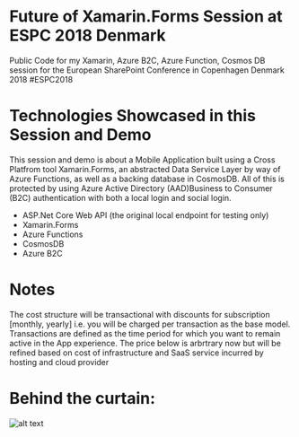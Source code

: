 # Future of Xamarin.Forms Session at ESPC 2018 Denmark
Public Code for my Xamarin, Azure B2C, Azure Function, Cosmos DB session for the European SharePoint Conference in Copenhagen Denmark 2018 #ESPC2018

# Technologies Showcased in this Session and Demo
This session and demo is about a Mobile Application built using a Cross Platfrom tool Xamarin.Forms, an abstracted Data Service Layer by way of Azure Functions, as well as a backing database in CosmosDB. All of this is protected by using Azure Active Directory (AAD)Business to Consumer (B2C) authentication with both a local login and social login. 

- ASP.Net Core Web API (the original local endpoint for testing only)
- Xamarin.Forms
- Azure Functions
- CosmosDB
- Azure B2C

# Notes
The cost structure will be transactional with discounts for subscription [monthly, yearly] i.e. you will be charged per transaction as the base model. Transactions are defined as the time period for which you want to remain active in the App experience. The price below is arbrtrary now but will be refined based on cost of infrastructure and SaaS service incurred by hosting and cloud provider

# Behind the curtain: 
![alt text](https://github.com/fabianwilliams/espc2018/blob/master/images/RollingUpdateESPCPrivateToPublic.jpg "Private Repo Log")

